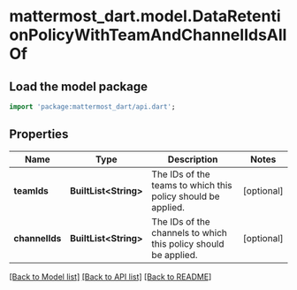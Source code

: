 # mattermost_dart.model.DataRetentionPolicyWithTeamAndChannelIdsAllOf

## Load the model package
```dart
import 'package:mattermost_dart/api.dart';
```

## Properties
Name | Type | Description | Notes
------------ | ------------- | ------------- | -------------
**teamIds** | **BuiltList&lt;String&gt;** | The IDs of the teams to which this policy should be applied. | [optional] 
**channelIds** | **BuiltList&lt;String&gt;** | The IDs of the channels to which this policy should be applied. | [optional] 

[[Back to Model list]](../README.md#documentation-for-models) [[Back to API list]](../README.md#documentation-for-api-endpoints) [[Back to README]](../README.md)


